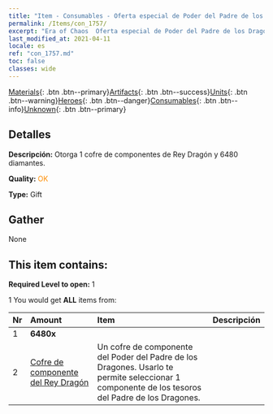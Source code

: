```yaml
---
title: "Item - Consumables - Oferta especial de Poder del Padre de los Dragones"
permalink: /Items/con_1757/
excerpt: "Era of Chaos  Oferta especial de Poder del Padre de los Dragones"
last_modified_at: 2021-04-11
locale: es
ref: "con_1757.md"
toc: false
classes: wide
---
```

 [Materials](/es/Items/){: .btn .btn--primary}[Artifacts](/es/Items/Artifacts/){: .btn .btn--success}[Units](/es/Items/Units/){: .btn .btn--warning}[Heroes](/es/Items/Heroes/){: .btn .btn--danger}[Consumables](/es/Items/Consumables/){: .btn .btn--info}[Unknown](/es/Items/Unknown/){: .btn .btn--primary}

## Detalles
 **Descripción:** Otorga 1 cofre de componentes de Rey Dragón y 6480 diamantes.

 **Quality:** <span style="color: #FF8C00">OK</span>

 **Type:** Gift

## Gather

  None

## This item contains:

 **Required Level to open:** 1

 1 You would get **ALL** items  from:

  | Nr | Amount |     Item    | Descripción |
  |:---|:-------|:------------|:-----------:|
  | 1 |  **6480x** | <i class="fas fa-gem"/> |  | 
  | 2 | [Cofre de componente del Rey Dragón](/es/Items/con_1348/) | Un cofre de componente del Poder del Padre de los Dragones. Usarlo te permite seleccionar 1 componente de los tesoros del Padre de los Dragones. | 
